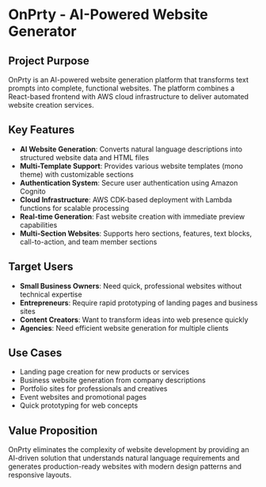 # OnPrty - AI-Powered Website Generator

## Project Purpose
OnPrty is an AI-powered website generation platform that transforms text prompts into complete, functional websites. The platform combines a React-based frontend with AWS cloud infrastructure to deliver automated website creation services.

## Key Features
- **AI Website Generation**: Converts natural language descriptions into structured website data and HTML files
- **Multi-Template Support**: Provides various website templates (mono theme) with customizable sections
- **Authentication System**: Secure user authentication using Amazon Cognito
- **Cloud Infrastructure**: AWS CDK-based deployment with Lambda functions for scalable processing
- **Real-time Generation**: Fast website creation with immediate preview capabilities
- **Multi-Section Websites**: Supports hero sections, features, text blocks, call-to-action, and team member sections

## Target Users
- **Small Business Owners**: Need quick, professional websites without technical expertise
- **Entrepreneurs**: Require rapid prototyping of landing pages and business sites
- **Content Creators**: Want to transform ideas into web presence quickly
- **Agencies**: Need efficient website generation for multiple clients

## Use Cases
- Landing page creation for new products or services
- Business website generation from company descriptions
- Portfolio sites for professionals and creatives
- Event websites and promotional pages
- Quick prototyping for web concepts

## Value Proposition
OnPrty eliminates the complexity of website development by providing an AI-driven solution that understands natural language requirements and generates production-ready websites with modern design patterns and responsive layouts.